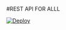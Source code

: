#REST API FOR ALLL 

[![Deploy](https://www.herokucdn.com/deploy/button.svg)](https://heroku.com/deploy?template=https://github.com/livydev/api-dugul/)
